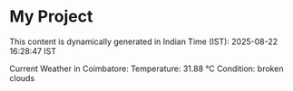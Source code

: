 # My Project

This content is dynamically generated in Indian Time (IST): 2025-08-22 16:28:47 IST


Current Weather in Coimbatore:
Temperature: 31.88 °C
Condition: broken clouds
